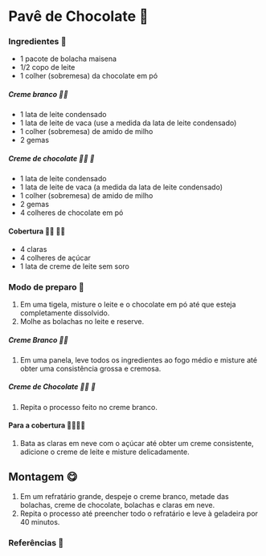 # Pavê de Chocolate :chocolate_bar:

### Ingredientes :book:

- 1 pacote de bolacha maisena
- 1/2 copo de leite
- 1 colher (sobremesa) da chocolate em pó



##### Creme branco :man_cook:

+ 1 lata de leite condensado
+ 1 lata de leite de vaca (use a medida da lata de leite condensado)
+ 1 colher (sobremesa) de amido de milho
+ 2 gemas



##### Creme de chocolate :woman_cook: :chocolate_bar:

- 1 lata de leite condensado
- 1 lata de leite de vaca (a medida da lata de leite condensado)
- 1 colher (sobremesa) de amido de milho
- 2 gemas
- 4 colheres de chocolate em pó



#### Cobertura :man_cook: :woman_cook:

- 4 claras
- 4 colheres de açúcar
- 1 lata de creme de leite sem soro



### Modo de preparo :page_facing_up:

1. Em uma tigela, misture o leite e o chocolate em pó até que esteja completamente dissolvido.
2. Molhe as bolachas no leite e reserve.



##### Creme Branco :man_cook:

1. Em uma panela, leve todos os ingredientes ao fogo médio e misture até obter uma consistência grossa e cremosa.



##### Creme de Chocolate :woman_cook: :chocolate_bar:

1. Repita o processo feito no creme branco.



#### Para a cobertura :man_cook::woman_cook:

1. Bata as claras em neve com o açúcar até obter um creme consistente, adicione o creme de leite e misture delicadamente.



## Montagem :yum:

1. Em um refratário grande, despeje o creme branco, metade das bolachas, creme de chocolate, bolachas e claras em neve.
2. Repita o processo até preencher todo o refratário e leve à geladeira por 40 minutos.



### Referências :bookmark_tabs:

[ id ]: https://www.tudogostoso.com.br/receita/15939-pave-de-chocolate.html

